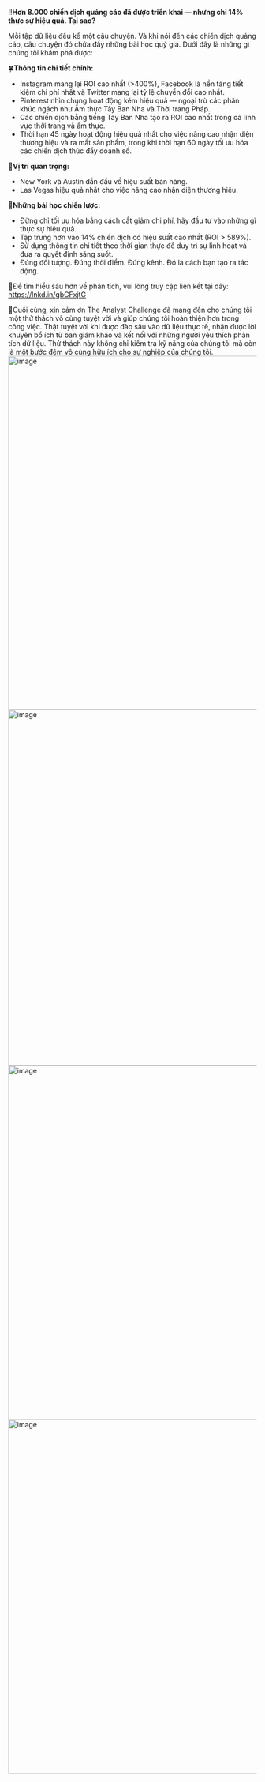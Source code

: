 ‼️**Hơn 8.000 chiến dịch quảng cáo đã được triển khai — nhưng chỉ 14% thực sự hiệu quả. Tại sao?**

Mỗi tập dữ liệu đều kể một câu chuyện. Và khi nói đến các chiến dịch quảng cáo, câu chuyện đó chứa đầy những bài học quý giá. Dưới đây là những gì chúng tôi khám phá được:

🍀**Thông tin chi tiết chính:**
+ Instagram mang lại ROI cao nhất (>400%), Facebook là nền tảng tiết kiệm chi phí nhất và Twitter mang lại tỷ lệ chuyển đổi cao nhất.
+ Pinterest nhìn chung hoạt động kém hiệu quả — ngoại trừ các phân khúc ngách như Ẩm thực Tây Ban Nha và Thời trang Pháp.
+ Các chiến dịch bằng tiếng Tây Ban Nha tạo ra ROI cao nhất trong cả lĩnh vực thời trang và ẩm thực.
+ Thời hạn 45 ngày hoạt động hiệu quả nhất cho việc nâng cao nhận diện thương hiệu và ra mắt sản phẩm, trong khi thời hạn 60 ngày tối ưu hóa các chiến dịch thúc đẩy doanh số.

📍**Vị trí quan trọng:**
+ New York và Austin dẫn đầu về hiệu suất bán hàng.
+ Las Vegas hiệu quả nhất cho việc nâng cao nhận diện thương hiệu.

️🎯**Những bài học chiến lược:**
+ Đừng chỉ tối ưu hóa bằng cách cắt giảm chi phí, hãy đầu tư vào những gì thực sự hiệu quả.
+ Tập trung hơn vào 14% chiến dịch có hiệu suất cao nhất (ROI > 589%).
+ Sử dụng thông tin chi tiết theo thời gian thực để duy trì sự linh hoạt và đưa ra quyết định sáng suốt.
+ Đúng đối tượng. Đúng thời điểm. Đúng kênh. Đó là cách bạn tạo ra tác động.

🔗Để tìm hiểu sâu hơn về phân tích, vui lòng truy cập liên kết tại đây: https://lnkd.in/gbCFxjtG

💝Cuối cùng, xin cảm ơn The Analyst Challenge đã mang đến cho chúng tôi một thử thách vô cùng tuyệt vời và giúp chúng tôi hoàn thiện hơn trong công việc. Thật tuyệt vời khi được đào sâu vào dữ liệu thực tế, nhận được lời khuyên bổ ích từ ban giám khảo và kết nối với những người yêu thích phân tích dữ liệu. Thử thách này không chỉ kiểm tra kỹ năng của chúng tôi mà còn là một bước đệm vô cùng hữu ích cho sự nghiệp của chúng tôi.
<img width="1511" height="716" alt="image" src="https://github.com/user-attachments/assets/2433fcd2-4e26-4405-8b07-25901329e1b7" />
<img width="1508" height="721" alt="image" src="https://github.com/user-attachments/assets/f94c1dac-e397-4f66-b2dc-c91a6efc6547" />
<img width="1503" height="717" alt="image" src="https://github.com/user-attachments/assets/6c497461-7e7f-4f1f-8193-31762a8d5422" />
<img width="1506" height="718" alt="image" src="https://github.com/user-attachments/assets/3bc7fc06-8666-458f-98fc-aedc1868c803" />


